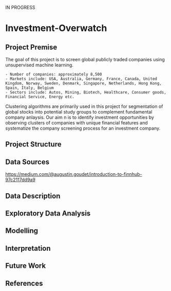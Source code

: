 IN PROGRESS

# Investment-Overwatch


## Project Premise 

The goal of this project is to screen global publicly traded companies using unsupervised machine learning.

    - Number of companies: approximately 8,500 
    - Markets include: USA, Australia, Germany, France, Canada, United Kingdom, Norway, Sweden, Denmark, Singapore, Netherlands, Hong Kong, Spain, Italy, Belgium
    - Sectors include: Autos, Mining, Biotech, Healthcare, Consumer goods, Financial Service, Energy etc.

Clustering algorithms are primarily used in this project for segmentation of global stocks into potential study groups to complement fundamental company anlaysis. Our aim n is to identify investment opportunities by observing clusters of companies with unique financial features and systematize the company screening process for an investment company.


## Project Structure




## Data Sources


https://medium.com/@augustin.goudet/introduction-to-finnhub-97c2117dd9a9


## Data Description


## Exploratory Data Analysis


## Modelling 


## Interpretation


## Future Work


## References 






